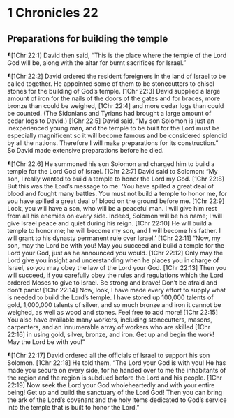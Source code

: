 # 1 Chronicles 22

## Preparations for building the temple
¶[1Chr 22:1] David then said, “This is the place where the temple of the Lord God will be, along with the altar for burnt sacrifices for Israel.”

¶[1Chr 22:2] David ordered the resident foreigners in the land of Israel to be called together. He appointed some of them to be stonecutters to chisel stones for the building of God’s temple.
[1Chr 22:3] David supplied a large amount of iron for the nails of the doors of the gates and for braces, more bronze than could be weighed,
[1Chr 22:4] and more cedar logs than could be counted. (The Sidonians and Tyrians had brought a large amount of cedar logs to David.)
[1Chr 22:5] David said, “My son Solomon is just an inexperienced young man, and the temple to be built for the Lord must be especially magnificent so it will become famous and be considered splendid by all the nations. Therefore I will make preparations for its construction.” So David made extensive preparations before he died.

¶[1Chr 22:6] He summoned his son Solomon and charged him to build a temple for the Lord God of Israel.
[1Chr 22:7] David said to Solomon: “My son, I really wanted to build a temple to honor the Lord my God.
[1Chr 22:8] But this was the Lord’s message to me: ‘You have spilled a great deal of blood and fought many battles. You must not build a temple to honor me, for you have spilled a great deal of blood on the ground before me.
[1Chr 22:9] Look, you will have a son, who will be a peaceful man. I will give him rest from all his enemies on every side. Indeed, Solomon will be his name; I will give Israel peace and quiet during his reign.
[1Chr 22:10] He will build a temple to honor me; he will become my son, and I will become his father. I will grant to his dynasty permanent rule over Israel.’
[1Chr 22:11] “Now, my son, may the Lord be with you! May you succeed and build a temple for the Lord your God, just as he announced you would.
[1Chr 22:12] Only may the Lord give you insight and understanding when he places you in charge of Israel, so you may obey the law of the Lord your God.
[1Chr 22:13] Then you will succeed, if you carefully obey the rules and regulations which the Lord ordered Moses to give to Israel. Be strong and brave! Don’t be afraid and don’t panic!
[1Chr 22:14] Now, look, I have made every effort to supply what is needed to build the Lord’s temple. I have stored up 100,000 talents of gold, 1,000,000 talents of silver, and so much bronze and iron it cannot be weighed, as well as wood and stones. Feel free to add more!
[1Chr 22:15] You also have available many workers, including stonecutters, masons, carpenters, and an innumerable array of workers who are skilled
[1Chr 22:16] in using gold, silver, bronze, and iron. Get up and begin the work! May the Lord be with you!”

¶[1Chr 22:17] David ordered all the officials of Israel to support his son Solomon.
[1Chr 22:18] He told them, “The Lord your God is with you! He has made you secure on every side, for he handed over to me the inhabitants of the region and the region is subdued before the Lord and his people.
[1Chr 22:19] Now seek the Lord your God wholeheartedly and with your entire being! Get up and build the sanctuary of the Lord God! Then you can bring the ark of the Lord’s covenant and the holy items dedicated to God’s service into the temple that is built to honor the Lord.”
